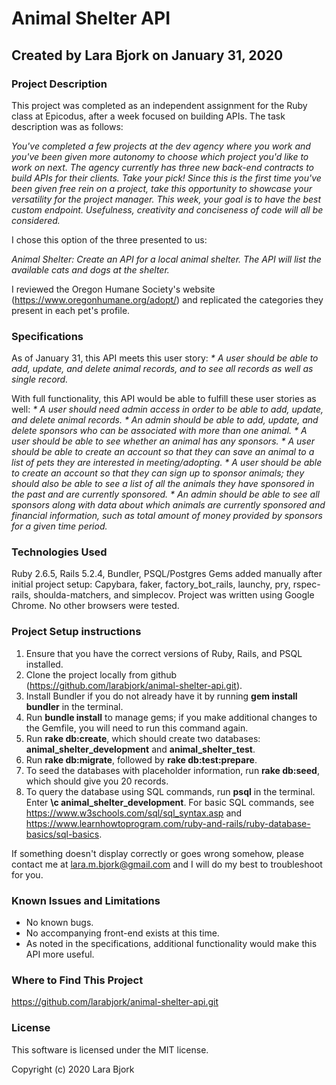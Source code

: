# Animal Shelter API
## Created by Lara Bjork on January 31, 2020
### Project Description

This project was completed as an independent assignment for the Ruby class at Epicodus, after a week focused on building APIs. The task description was as follows:

_You've completed a few projects at the dev agency where you work and you've been given more autonomy to choose which project you'd like to work on next. The agency currently has three new back-end contracts to build APIs for their clients. Take your pick! Since this is the first time you've been given free rein on a project, take this opportunity to showcase your versatility for the project manager. This week, your goal is to have the best custom endpoint. Usefulness, creativity and conciseness of code will all be considered._

I chose this option of the three presented to us:

_Animal Shelter: Create an API for a local animal shelter. The API will list the available cats and dogs at the shelter._

I reviewed the Oregon Humane Society's website (https://www.oregonhumane.org/adopt/) and replicated the categories they present in each pet's profile.

### Specifications
As of January 31, this API meets this user story:
_* A user should be able to add, update, and delete animal records, and to see all records as well as single record._

With full functionality, this API would be able to fulfill these user stories as well:
_* A user should need admin access in order to be able to add, update, and delete animal records._
_* An admin should be able to add, update, and delete sponsors who can be associated with more than one animal._
_* A user should be able to see whether an animal has any sponsors._
_* A user should be able to create an account so that they can save an animal to a list of pets they are interested in meeting/adopting._
_* A user should be able to create an account so that they can sign up to sponsor animals; they should also be able to see a list of all the animals they have sponsored in the past and are currently sponsored._
_* An admin should be able to see all sponsors along with data about which animals are currently sponsored and financial information, such as total amount of money provided by sponsors for a given time period._

### Technologies Used
Ruby 2.6.5, Rails 5.2.4, Bundler, PSQL/Postgres
Gems added manually after initial project setup: Capybara, faker, factory_bot_rails, launchy, pry, rspec-rails, shoulda-matchers, and simplecov.
Project was written using Google Chrome. No other browsers were tested.

### Project Setup instructions
1. Ensure that you have the correct versions of Ruby, Rails, and PSQL installed.
2. Clone the project locally from github (https://github.com/larabjork/animal-shelter-api.git).
3. Install Bundler if you do not already have it by running **gem install bundler** in the terminal.
4. Run **bundle install** to manage gems; if you make additional changes to the Gemfile, you will need to run this command again.
5. Run **rake db:create**, which should create two databases: **animal_shelter_development** and **animal_shelter_test**.
6. Run **rake db:migrate**, followed by **rake db:test:prepare**.
7. To seed the databases with placeholder information, run **rake db:seed**, which should give you 20 records.
8. To query the database using SQL commands, run **psql** in the terminal. Enter **\c animal_shelter_development**. For basic SQL commands, see https://www.w3schools.com/sql/sql_syntax.asp and https://www.learnhowtoprogram.com/ruby-and-rails/ruby-database-basics/sql-basics.

If something doesn't display correctly or goes wrong somehow, please contact me at <lara.m.bjork@gmail.com> and I will do my best to troubleshoot for you.

### Known Issues and Limitations
* No known bugs.
* No accompanying front-end exists at this time.
* As noted in the specifications, additional functionality would make this API more useful.

### Where to Find This Project
https://github.com/larabjork/animal-shelter-api.git

### License
This software is licensed under the MIT license.

Copyright (c) 2020 Lara Bjork

